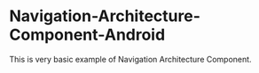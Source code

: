 # Navigation-Architecture-Component-Android

This is very basic example of Navigation Architecture Component.

